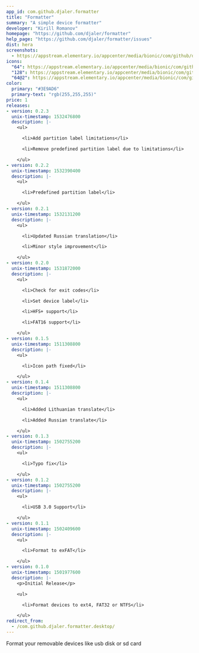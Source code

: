 ```yaml
---
app_id: com.github.djaler.formatter
title: "Formatter"
summary: "A simple device formatter"
developer: "Kirill Romanov"
homepage: "https://github.com/djaler/formatter"
help_page: "https://github.com/djaler/formatter/issues"
dist: hera
screenshots:
  - https://appstream.elementary.io/appcenter/media/bionic/com/github/djaler.formatter/5AC92CFC8880C262BEE2696A0414091D/screenshots/image-1_orig.png
icons:
  "64": https://appstream.elementary.io/appcenter/media/bionic/com/github/djaler.formatter/5AC92CFC8880C262BEE2696A0414091D/icons/64x64/com.github.djaler.formatter_com.github.djaler.formatter.png
  "128": https://appstream.elementary.io/appcenter/media/bionic/com/github/djaler.formatter/5AC92CFC8880C262BEE2696A0414091D/icons/128x128/com.github.djaler.formatter_com.github.djaler.formatter.png
  "64@2": https://appstream.elementary.io/appcenter/media/bionic/com/github/djaler.formatter/5AC92CFC8880C262BEE2696A0414091D/icons/64x64@2/com.github.djaler.formatter_com.github.djaler.formatter.png
color:
  primary: "#3E9AD6"
  primary-text: "rgb(255,255,255)"
price: 1
releases:
- version: 0.2.3
  unix-timestamp: 1532476800
  description: |-
    <ul>

      <li>Add partition label limitations</li>

      <li>Remove predefined partition label due to limitations</li>

    </ul>
- version: 0.2.2
  unix-timestamp: 1532390400
  description: |-
    <ul>

      <li>Predefined partition label</li>

    </ul>
- version: 0.2.1
  unix-timestamp: 1532131200
  description: |-
    <ul>

      <li>Updated Russian translation</li>

      <li>Minor style improvement</li>

    </ul>
- version: 0.2.0
  unix-timestamp: 1531872000
  description: |-
    <ul>

      <li>Check for exit codes</li>

      <li>Set device label</li>

      <li>HFS+ support</li>

      <li>FAT16 support</li>

    </ul>
- version: 0.1.5
  unix-timestamp: 1511308800
  description: |-
    <ul>

      <li>Icon path fixed</li>

    </ul>
- version: 0.1.4
  unix-timestamp: 1511308800
  description: |-
    <ul>

      <li>Added Lithuanian translate</li>

      <li>Added Russian translate</li>

    </ul>
- version: 0.1.3
  unix-timestamp: 1502755200
  description: |-
    <ul>

      <li>Typo fix</li>

    </ul>
- version: 0.1.2
  unix-timestamp: 1502755200
  description: |-
    <ul>

      <li>USB 3.0 Support</li>

    </ul>
- version: 0.1.1
  unix-timestamp: 1502409600
  description: |-
    <ul>

      <li>Format to exFAT</li>

    </ul>
- version: 0.1.0
  unix-timestamp: 1501977600
  description: |-
    <p>Initial Release</p>

    <ul>

      <li>Format devices to ext4, FAT32 or NTFS</li>

    </ul>
redirect_from:
  - /com.github.djaler.formatter.desktop/
---
```


<p>Format your removable devices like usb disk or sd card</p>